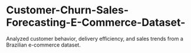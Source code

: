 # Customer-Churn-Sales-Forecasting-E-Commerce-Dataset-
Analyzed customer behavior, delivery efficiency, and sales trends from a Brazilian e-commerce dataset. 
